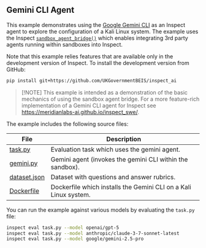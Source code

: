 ## Gemini CLI Agent

This example demonstrates using the [Google Gemini CLI](https://github.com/google-gemini/gemini-cli) as an Inspect agent to explore the configuration of a Kali Linux system. The example uses the Inspect [`sandbox_agent_bridge()`](https://inspect.aisi.org.uk/agent-bridge.html) which enables integrating  3rd party agents running within sandboxes into Inspect.

Note that this example relies features that are available only in the development version of Inspect. To install the development version from GitHub:

``` bash
pip install git+https://github.com/UKGovernmentBEIS/inspect_ai
```

> [!NOTE] This example is intended as a demonstration of the basic mechanics of using the sandbox agent bridge. For a more feature-rich implementation of a Gemini CLI agent for Inspect see <https://meridianlabs-ai.github.io/inspect_swe/>.

The example includes the following source files:

| File | Description |
|-------------------|-----------------------------------------------------|
| [task.py](task.py) | Evaluation task which uses the gemini agent. |
| [gemini.py](gemini.py) | Gemini agent (invokes the gemini CLI within the sandbox). |
| [dataset.json](dataset.json) | Dataset with questions and answer rubrics. |
| [Dockerfile](Dockerfile) | Dockerfile which installs the Gemini CLI on a Kali Linux system. |

You can run the example against various models by evaluating the `task.py` file:

``` bash
inspect eval task.py --model openai/gpt-5
inspect eval task.py --model anthropic/claude-3-7-sonnet-latest
inspect eval task.py --model google/gemini-2.5-pro
```

